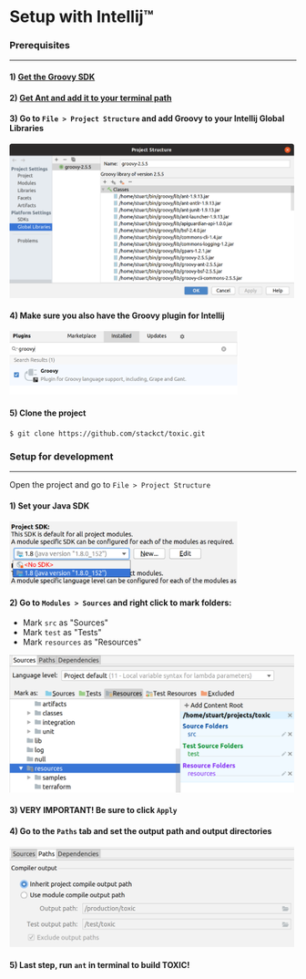 # Setup with Intellij™

### Prerequisites

---

#### 1) [Get the Groovy SDK](http://groovy-lang.org/)

#### 2) [Get Ant and add it to your terminal path](https://ant.apache.org/)

#### 3) Go to `File > Project Structure` and add Groovy to your Intellij Global Libraries

<img src="readmeimages/libraries.png" width="500px"/>

#### 4) Make sure you also have the Groovy plugin for Intellij

<img src="readmeimages/plugins.png" width="400px"/>

#### 5) Clone the project

`$ git clone https://github.com/stackct/toxic.git`

### Setup for development

---

Open the project and go to `File > Project Structure`

#### 1) Set your Java SDK

<img src="readmeimages/sdk.png" width="400px"/>

#### 2) Go to `Modules > Sources` and right click to mark folders:

- Mark `src` as "Sources"
- Mark `test` as "Tests"
- Mark `resources` as "Resources"

<img src="readmeimages/set_sources.png" width="500px"/>

#### 3) VERY IMPORTANT! Be sure to click `Apply`

#### 4) Go to the `Paths` tab and set the output path and output directories

<img src="readmeimages/paths.png" width="500px"/>


#### 5) Last step, run `ant` in terminal to build TOXIC!
